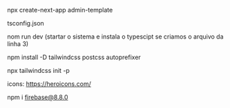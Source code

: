 npx create-next-app admin-template

tsconfig.json

nom run dev (startar o sistema e instala o typescipt se criamos o arquivo da linha 3)


npm install -D tailwindcss postcss autoprefixer

npx tailwindcss init -p


icons: https://heroicons.com/

npm i firebase@8.8.0